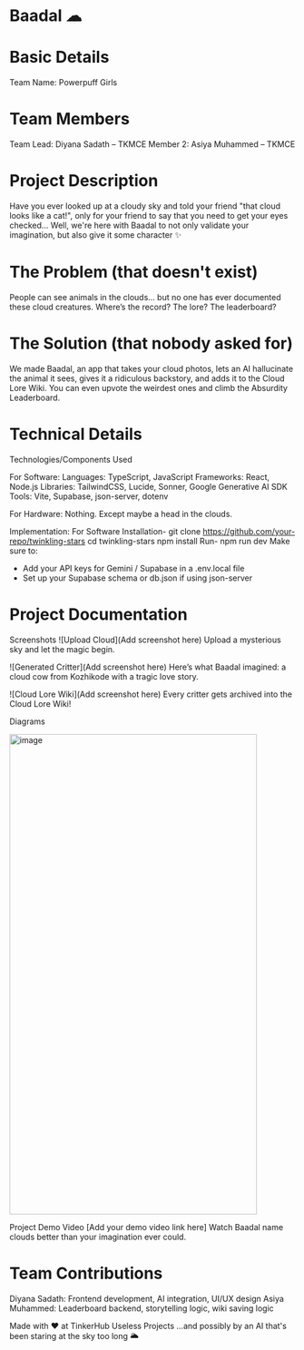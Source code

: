 # Baadal ☁︎

# Basic Details
Team Name: Powerpuff Girls

# Team Members
Team Lead: Diyana Sadath – TKMCE
Member 2: Asiya Muhammed – TKMCE

# Project Description
Have you ever looked up at a cloudy sky and told your friend "that cloud looks like a cat!", only for your friend to say that you need to get your eyes checked...
Well, we're here with Baadal to not only validate your imagination, but also give it some character ✨

# The Problem (that doesn't exist)
People can see animals in the clouds... but no one has ever documented these cloud creatures. Where’s the record? The lore? The leaderboard?

# The Solution (that nobody asked for)
We made Baadal, an app that takes your cloud photos, lets an AI hallucinate the animal it sees, gives it a ridiculous backstory, and adds it to the Cloud Lore Wiki.
You can even upvote the weirdest ones and climb the Absurdity Leaderboard.

# Technical Details
Technologies/Components Used

For Software:
Languages: TypeScript, JavaScript
Frameworks: React, Node.js
Libraries: TailwindCSS, Lucide, Sonner, Google Generative AI SDK
Tools: Vite, Supabase, json-server, dotenv

For Hardware:
Nothing. Except maybe a head in the clouds.

Implementation:
For Software
Installation-
git clone https://github.com/your-repo/twinkling-stars
cd twinkling-stars
npm install
Run-
npm run dev
Make sure to:
- Add your API keys for Gemini / Supabase in a .env.local file
- Set up your Supabase schema or db.json if using json-server

# Project Documentation
Screenshots
![Upload Cloud](Add screenshot here)
Upload a mysterious sky and let the magic begin.

![Generated Critter](Add screenshot here)
Here’s what Baadal imagined: a cloud cow from Kozhikode with a tragic love story.

![Cloud Lore Wiki](Add screenshot here)
Every critter gets archived into the Cloud Lore Wiki!

Diagrams

<img width="436" height="847" alt="image" src="https://github.com/user-attachments/assets/f13fab9f-735a-40a2-8ee1-68ca0dfd1a1e" />

Project Demo
Video
[Add your demo video link here]
Watch Baadal name clouds better than your imagination ever could.

# Team Contributions
Diyana Sadath: Frontend development, AI integration, UI/UX design
Asiya Muhammed: Leaderboard backend, storytelling logic, wiki saving logic

Made with ❤️ at TinkerHub Useless Projects
...and possibly by an AI that's been staring at the sky too long 🌥️

